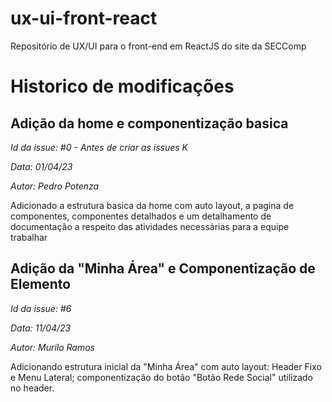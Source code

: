 # ux-ui-front-react
Repositório de UX/UI para o front-end em ReactJS do site da SECComp


# Historico de modificações

## Adição da home e componentização basica
_Id da issue: #0 - Antes de criar as issues K_ 

_Data: 01/04/23_

_Autor: Pedro Potenza_ 

Adicionado a estrutura basica da home com auto layout, a pagina de componentes, componentes detalhados e um detalhamento de documentação a respeito das atividades necessárias para a equipe trabalhar 

## Adição da "Minha Área" e Componentização de Elemento
_Id da issue: #6_

_Data: 11/04/23_

_Autor: Murilo Ramos_

Adicionando estrutura inicial da "Minha Área" com auto layout: Header Fixo e Menu Lateral; componentização do botão "Botão Rede Social" utilizado no header.
